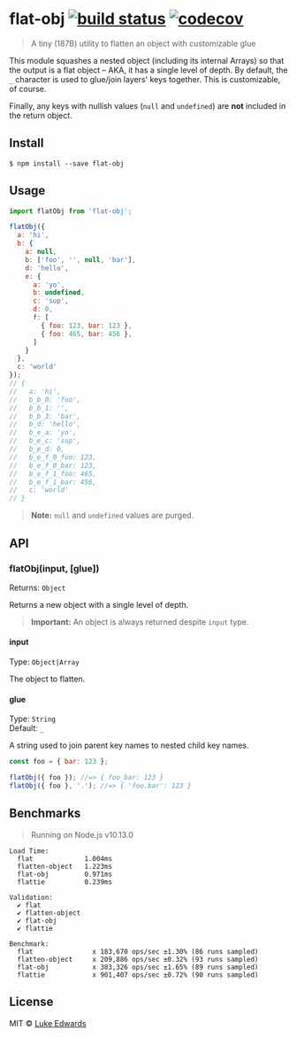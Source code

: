 # flat-obj [![build status](https://badgen.net/github/status/lukeed/flat-obj)](https://github.com/lukeed/flat-obj/actions) [![codecov](https://badgen.now.sh/codecov/c/github/lukeed/flat-obj)](https://codecov.io/gh/lukeed/flat-obj)

> A tiny (187B) utility to flatten an object with customizable glue

This module squashes a nested object (including its internal Arrays) so that the output is a flat object – AKA, it has a single level of depth. By default, the `_` character is used to glue/join layers' keys together. This is customizable, of course.

Finally, any keys with nullish values (`null` and `undefined`) are **not** included in the return object.

## Install

```
$ npm install --save flat-obj
```


## Usage

```js
import flatObj from 'flat-obj';

flatObj({
  a: 'hi',
  b: {
    a: null,
    b: ['foo', '', null, 'bar'],
    d: 'hello',
    e: {
      a: 'yo',
      b: undefined,
      c: 'sup',
      d: 0,
      f: [
        { foo: 123, bar: 123 },
        { foo: 465, bar: 456 },
      ]
    }
  },
  c: 'world'
});
// {
//   a: 'hi',
//   b_b_0: 'foo',
//   b_b_1: '',
//   b_b_3: 'bar',
//   b_d: 'hello',
//   b_e_a: 'yo',
//   b_e_c: 'sup',
//   b_e_d: 0,
//   b_e_f_0_foo: 123,
//   b_e_f_0_bar: 123,
//   b_e_f_1_foo: 465,
//   b_e_f_1_bar: 456,
//   c: 'world'
// }
```

> **Note:** `null` and `undefined` values are purged.

## API

### flatObj(input, [glue])
Returns: `Object`

Returns a new object with a single level of depth.

> **Important:** An object is always returned despite `input` type.

#### input
Type: `Object|Array`

The object to flatten.

#### glue
Type: `String`<br>
Default: `_`

A string used to join parent key names to nested child key names.

```js
const foo = { bar: 123 };

flatObj({ foo }); //=> { foo_bar: 123 }
flatObj({ foo }, '.'); //=> { 'foo.bar': 123 }
```


## Benchmarks

> Running on Node.js v10.13.0

```
Load Time:
  flat             1.004ms
  flatten-object   1.223ms
  flat-obj         0.971ms
  flattie          0.239ms

Validation:
  ✔ flat
  ✔ flatten-object
  ✔ flat-obj
  ✔ flattie

Benchmark:
  flat               x 183,670 ops/sec ±1.30% (86 runs sampled)
  flatten-object     x 209,886 ops/sec ±0.32% (93 runs sampled)
  flat-obj           x 383,326 ops/sec ±1.65% (89 runs sampled)
  flattie            x 901,407 ops/sec ±0.72% (90 runs sampled)
```


## License

MIT © [Luke Edwards](https://lukeed.com)
